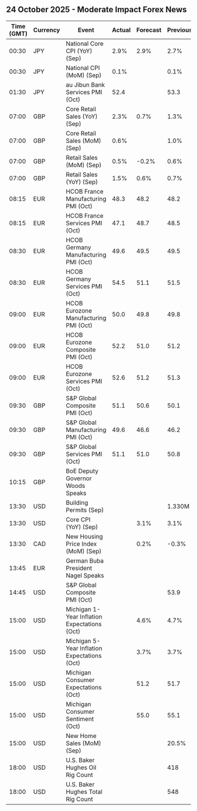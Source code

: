 ## 24 October 2025 - Moderate Impact Forex News

| Time (GMT) | Currency | Event | Actual | Forecast | Previous |
|------|----------|-------|--------|----------|----------|
| 00:30 | JPY | National Core CPI (YoY) (Sep) | 2.9% | 2.9% | 2.7% |
| 00:30 | JPY | National CPI (MoM) (Sep) | 0.1% |  | 0.1% |
| 01:30 | JPY | au Jibun Bank Services PMI (Oct) | 52.4 |  | 53.3 |
| 07:00 | GBP | Core Retail Sales (YoY) (Sep) | 2.3% | 0.7% | 1.3% |
| 07:00 | GBP | Core Retail Sales (MoM) (Sep) | 0.6% |  | 1.0% |
| 07:00 | GBP | Retail Sales (MoM) (Sep) | 0.5% | -0.2% | 0.6% |
| 07:00 | GBP | Retail Sales (YoY) (Sep) | 1.5% | 0.6% | 0.7% |
| 08:15 | EUR | HCOB France Manufacturing PMI (Oct) | 48.3 | 48.2 | 48.2 |
| 08:15 | EUR | HCOB France Services PMI (Oct) | 47.1 | 48.7 | 48.5 |
| 08:30 | EUR | HCOB Germany Manufacturing PMI (Oct) | 49.6 | 49.5 | 49.5 |
| 08:30 | EUR | HCOB Germany Services PMI (Oct) | 54.5 | 51.1 | 51.5 |
| 09:00 | EUR | HCOB Eurozone Manufacturing PMI (Oct) | 50.0 | 49.8 | 49.8 |
| 09:00 | EUR | HCOB Eurozone Composite PMI (Oct) | 52.2 | 51.0 | 51.2 |
| 09:00 | EUR | HCOB Eurozone Services PMI (Oct) | 52.6 | 51.2 | 51.3 |
| 09:30 | GBP | S&P Global Composite PMI (Oct) | 51.1 | 50.6 | 50.1 |
| 09:30 | GBP | S&P Global Manufacturing PMI (Oct) | 49.6 | 46.6 | 46.2 |
| 09:30 | GBP | S&P Global Services PMI (Oct) | 51.1 | 51.0 | 50.8 |
| 10:15 | GBP | BoE Deputy Governor Woods Speaks |  |  |  |
| 13:30 | USD | Building Permits (Sep) |  |  | 1.330M |
| 13:30 | USD | Core CPI (YoY) (Sep) |  | 3.1% | 3.1% |
| 13:30 | CAD | New Housing Price Index (MoM) (Sep) |  | 0.2% | -0.3% |
| 13:45 | EUR | German Buba President Nagel Speaks |  |  |  |
| 14:45 | USD | S&P Global Composite PMI (Oct) |  |  | 53.9 |
| 15:00 | USD | Michigan 1-Year Inflation Expectations (Oct) |  | 4.6% | 4.7% |
| 15:00 | USD | Michigan 5-Year Inflation Expectations (Oct) |  | 3.7% | 3.7% |
| 15:00 | USD | Michigan Consumer Expectations (Oct) |  | 51.2 | 51.7 |
| 15:00 | USD | Michigan Consumer Sentiment (Oct) |  | 55.0 | 55.1 |
| 15:00 | USD | New Home Sales (MoM) (Sep) |  |  | 20.5% |
| 18:00 | USD | U.S. Baker Hughes Oil Rig Count |  |  | 418 |
| 18:00 | USD | U.S. Baker Hughes Total Rig Count |  |  | 548 |
